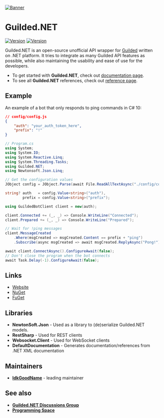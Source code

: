 [![Banner](https://raw.githubusercontent.com/Guilded-NET/Guilded.NET/early-access/assets/Banner.png)](https://github.com/Guilded-NET/Guilded.NET)

# Guilded.NET

[![Version](https://img.shields.io/badge/Version-0.4.1-red?style=for-the-badge)](https://github.com/IdkGoodName/Guilded.NET) [![Version](https://img.shields.io/badge/Version-Beta-orange?style=for-the-badge)](https://github.com/Guilded-NET/Guilded.NET)

Guilded.NET is an open-source unofficial API wrapper for [Guilded](https://guilded.gg/) written on .NET platform. It tries to integrate as many Guilded API features as possible, while also maintaining the usability and ease of use for the developers.

- To get started with **Guilded.NET**, check out [documentation page](https://guilded-net.github.io/docs).
- To see all **Guilded.NET** references, check out [reference page](https://guilded-net.github.io/references).

## Example

An example of a bot that only responds to ping commands in C# 10:

```json
// config/config.js
{
    "auth": "your_auth_token_here",
    "prefix": "!"
}
```
```cs
// Program.cs
using System;
using System.IO;
using System.Reactive.Linq;
using System.Threading.Tasks;
using Guilded.NET;
using Newtonsoft.Json.Linq;

// Get the configuration values
JObject config = JObject.Parse(await File.ReadAllTextAsync("./config/config.json").ConfigureAwait(false));

string? auth   = config.Value<string>("auth"),
        prefix = config.Value<string>("prefix");

using GuildedBotClient client = new(auth);

client.Connected += (_, _) => Console.WriteLine("Connected");
client.Prepared += (_, _) => Console.WriteLine("Prepared");

// Wait for !ping messages
client.MessageCreated
    .Where(msgCreated => msgCreated.Content == prefix + "ping")
    .Subscribe(async msgCreated => await msgCreated.ReplyAsync("Pong!").ConfigureAwait(false));

await client.ConnectAsync().ConfigureAwait(false);
// Don't close the program when the bot connects
await Task.Delay(-1).ConfigureAwait(false);
```

## Links
- [Website](https://guilded-net.github.io/)
- [NuGet](https://www.nuget.org/packages/Guilded.NET/)
- [FuGet](https://www.fuget.org/packages/Guilded.NET/)

## Libraries
- **NewtonSoft.Json** - Used as a library to (de)serialize Guilded.NET models.
- **RestSharp** - Used for REST clients
- **Websocket.Client** - Used for WebSocket clients
- **DefaultDocumentation** - Generates documentation/references from .NET XML documentation

## Maintainers
- [**IdkGoodName**](https://guilded.gg/profile/R40Mp0Wd) - leading maintainer

## See also
- **[Guilded.NET Discussions Group](https://www.guilded.gg/guilded-api/groups/aDk5j9Jz/channels/8c247143-2009-415b-ab99-97912c0685bc/announcements)**
- **[Programming Space](https://guilded.gg/Programming)**